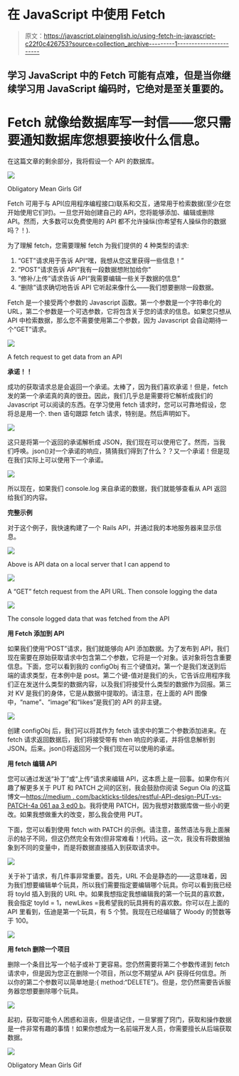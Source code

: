 # 在 JavaScript 中使用 Fetch

> 原文：<https://javascript.plainenglish.io/using-fetch-in-javascript-c22f0c426753?source=collection_archive---------1----------------------->

## 学习 JavaScript 中的 Fetch 可能有点难，但是当你继续学习用 JavaScript 编码时，它绝对是至关重要的。

# Fetch 就像给数据库写一封信——您只需要通知数据库您想要接收什么信息。

在这篇文章的剩余部分，我将假设一个 API 的数据库。

![](img/875f488756c88894bbce314aed71ac4b.png)

Obligatory Mean Girls Gif

Fetch 可用于与 API(应用程序编程接口)联系和交互，通常用于检索数据(至少在您开始使用它们时)。一旦您开始创建自己的 API，您将能够添加、编辑或删除 API。然而，大多数可以免费使用的 API 都不允许操纵(你希望有人操纵你的数据吗？！).

为了理解 fetch，您需要理解 fetch 为我们提供的 4 种类型的请求:

1.  “GET”请求用于告诉 API“嘿，我想从您这里获得一些信息！”
2.  “POST”请求告诉 API“我有一段数据想附加给你”
3.  “修补/上传”请求告诉 API“我需要编辑一些关于数据的信息”
4.  “删除”请求确切地告诉 API 它听起来像什么——我们想要删除一段数据。

Fetch 是一个接受两个参数的 Javascript 函数。第一个参数是一个字符串化的 URL，第二个参数是一个可选参数，它将包含关于您的请求的信息。如果您只想从 API 中检索数据，那么您不需要使用第二个参数，因为 Javascript 会自动期待一个“GET”请求。

![](img/657b51e0c08fe31b6a10ae9923f3c35f.png)

A fetch request to get data from an API

**承诺！！**

成功的获取请求总是会返回一个承诺。太棒了，因为我们喜欢承诺！但是，fetch 发的第一个承诺真的真的很丑。因此，我们几乎总是需要将它解析成我们的 Javascript 可以阅读的东西。在学习使用 fetch 请求时，您可以可靠地假设，您将总是用一个. then 语句跟踪 fetch 请求，特别是。然后声明如下。

![](img/f47659cece01dccea2c45aa4a8e8026a.png)

这只是将第一个返回的承诺解析成 JSON，我们现在可以使用它了。然而，当我们呼唤。json()对一个承诺的响应，猜猜我们得到了什么？？又一个承诺！但是现在我们实际上可以使用下一个承诺。

![](img/f4633b1bbc84b01a8efc2fd565348656.png)

所以现在，如果我们 console.log 来自承诺的数据，我们就能够查看从 API 返回给我们的内容。

**完整示例**

对于这个例子，我快速构建了一个 Rails API，并通过我的本地服务器来显示信息。

![](img/e15712bb3372267870ab02d4a2df55ae.png)

Above is API data on a local server that I can append to

![](img/815e10439529f732c195a0b6c17c3872.png)

A “GET” fetch request from the API URL. Then console logging the data

![](img/83c951047019a12287887fe31f9e90e7.png)

The console logged data that was fetched from the API

**用 Fetch 添加到 API**

如果我们使用“POST”请求，我们就能够向 API 添加数据。为了发布到 API，我们现在需要在原始获取请求中包含第二个参数，它将是一个对象。该对象将包含重要信息。下面，您可以看到我的 configObj 有三个键值对。第一个是我们发送到后端的请求类型，在本例中是 post。第二个键-值对是我们的头，它告诉应用程序我们正在发送什么类型的数据内容，以及我们将接受什么类型的数据作为回报。第三对 KV 是我们的身体，它是从数据中提取的。请注意，在上面的 API 图像中，“name”、“image”和“likes”是我们的 API 的非主键。

![](img/9a81ae3e7648e72ca4afd685fbe957e4.png)

创建 configObj 后，我们可以将其作为 fetch 请求中的第二个参数添加进来。在 fetch 请求返回数据后，我们将接受带有 then 响应的承诺，并将信息解析到 JSON。后来。json()将返回另一个我们现在可以使用的承诺。

**用 fetch 编辑 API**

您可以通过发送“补丁”或“上传”请求来编辑 API，这本质上是一回事。如果你有兴趣了解更多关于 PUT 和 PATCH 之间的区别，我会鼓励你阅读 Segun Ola 的这篇博文—[https://medium . com/backticks-tildes/restful-API-design-PUT-vs-PATCH-4a 061 aa 3 ed0 b](https://medium.com/backticks-tildes/restful-api-design-put-vs-patch-4a061aa3ed0b)。我将使用 PATCH，因为我想对数据库做一些小的更改。如果我想做重大的改变，那么我会使用 PUT。

下面，您可以看到使用 fetch with PATCH 的示例。请注意，虽然语法与我上面展示的帖子不同，但这仍然完全有效(但非常难看！)代码。这一次，我没有将数据抽象到不同的变量中，而是将数据直接插入到获取请求中。

![](img/451e387e29b920da5f956409dc6a3cbb.png)

关于补丁请求，有几件事非常重要。首先，URL 不会是静态的——这意味着，因为我们想要编辑单个玩具，所以我们需要指定要编辑哪个玩具。你可以看到我已经将 toyId 插入到我的 URL 中。如果我想指定我想编辑我的第一个玩具的喜欢数，我会指定 toyId = 1，newLikes =我希望我的玩具拥有的喜欢数。你可以在上面的 API 里看到，伍迪是第一个玩具，有 5 个赞。我现在已经编辑了 Woody 的赞数等于 100。

![](img/eb36edd05056823ba75f5a014fb31766.png)

**用 fetch 删除一个项目**

删除一个条目比写一个帖子或补丁更容易。您仍然需要将第二个参数传递到 fetch 请求中，但是因为您正在删除一个项目，所以您不期望从 API 获得任何信息。所以你的第二个参数可以简单地是:{ method:“DELETE”}。但是，您仍然需要告诉服务器您想要删除哪个玩具。

![](img/89b236910c4986e0ea4e2b2af1bc1724.png)

起初，获取可能令人困惑和沮丧，但是请记住，一旦掌握了窍门，获取和操作数据是一件非常有趣的事情！如果你想成为一名前端开发人员，你需要擅长从后端获取数据。

![](img/22597b7459e330858a92b424ebcf0e1b.png)

Obligatory Mean Girls Gif